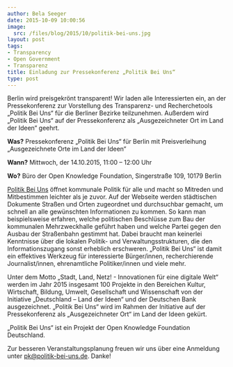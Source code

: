 ```yaml
---
author: Bela Seeger
date: 2015-10-09 10:00:56
image: 
  src: /files/blog/2015/10/politik-bei-uns.jpg
layout: post
tags:
- Transparency
- Open Government
- Transparenz
title: Einladung zur Pressekonferenz „Politik Bei Uns“
type: post
---
```

Berlin wird preisgekrönt transparent! Wir laden alle Interessierten ein, an der Pressekonferenz zur Vorstellung des Transparenz- und Recherchetools „Politik Bei Uns“ für die Berliner Bezirke teilzunehmen. Außerdem wird „Politik Bei Uns“ auf der Pressekonferenz als „Ausgezeichneter Ort im Land der Ideen“ geehrt.

**Was?** Pressekonferenz „Politik Bei Uns“ für Berlin mit Preisverleihung „Ausgezeichnete Orte im Land der Ideen“

**Wann?** Mittwoch, der 14.10.2015, 11:00 – 12:00 Uhr

**Wo?** Büro der Open Knowledge Foundation, Singerstraße 109, 10179 Berlin

[Politik Bei Uns](https://politik-bei-uns.de/) öffnet kommunale Politik für alle und macht so Mitreden und Mitbestimmen leichter als je zuvor. Auf der Webseite werden städtischen Dokumente Straßen und Orten zugeordnet und durchsuchbar gemacht, um schnell an alle gewünschten Informationen zu kommen. So kann man beispielsweise erfahren, welche politischen Beschlüsse zum Bau der kommunalen Mehrzweckhalle geführt haben und welche Partei gegen den Ausbau der Straßenbahn gestimmt hat. Dabei braucht man keinerlei Kenntnisse über die lokalen Politik- und Verwaltungsstrukturen, die den Informationszugang sonst erheblich erschweren. „Politik Bei Uns“ ist damit ein effektives Werkzeug für interessierte Bürger/innen, recherchierende Journalist/innen, ehrenamtliche Politiker/innen und viele mehr.

Unter dem Motto „Stadt, Land, Netz! - Innovationen für eine digitale Welt“ werden im Jahr 2015 insgesamt 100 Projekte in den Bereichen Kultur, Wirtschaft, Bildung, Umwelt, Gesellschaft und Wissenschaft von der Initiative „Deutschland – Land der Ideen“ und der Deutschen Bank ausgezeichnet. „Politik Bei Uns“ wird im Rahmen der Initiative auf der Pressekonferenz als „Ausgezeichneter Ort“ im Land der Ideen gekürt. 

„Politik Bei Uns“ ist ein Projekt der Open Knowledge Foundation Deutschland. 

Zur besseren Veranstaltungsplanung freuen wir uns über eine Anmeldung unter [pk@politik-bei-uns.de](mailto:pk@politik-bei-uns.de). Danke!

